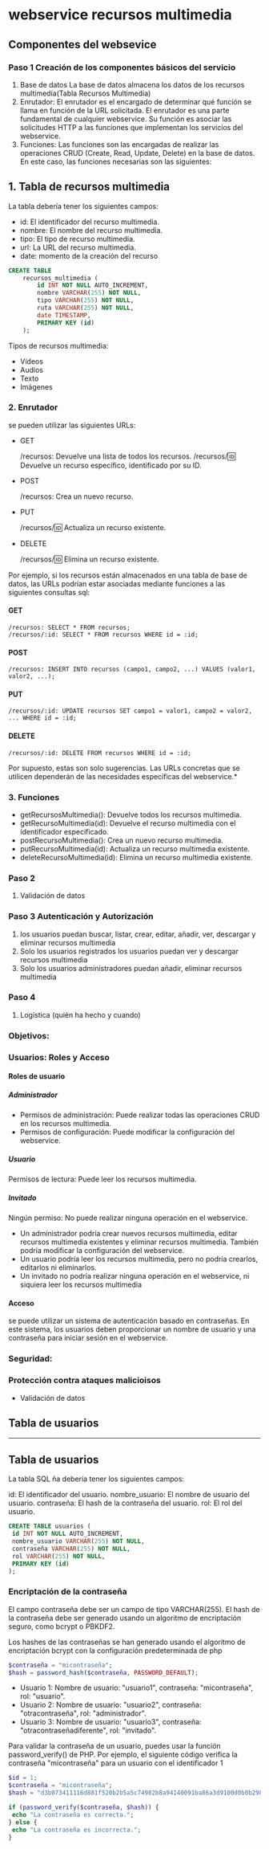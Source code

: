 # webservice recursos multimedia
## Componentes del websevice
###  Paso 1 Creación de los componentes básicos del servicio
1. Base de datos La base de datos almacena los datos de los recursos multimedia(Tabla Recursos Multimedia)
2. Enrutador: El enrutador es el encargado de determinar qué función se llama en función de la URL solicitada. El enrutador es una parte fundamental de cualquier webservice. Su función es asociar las solicitudes HTTP a las funciones que implementan los servicios del webservice.
3. Funciones: Las funciones son las encargadas de realizar las operaciones CRUD (Create, Read, Update, Delete) en la base de datos. En este caso, las funciones necesarias son las siguientes:




## 1. Tabla de recursos multimedia
 La tabla debería  tener los siguientes campos:

* id: El identificador del recurso multimedia.
* nombre: El nombre del recurso multimedia.
* tipo: El tipo de recurso multimedia.
* url: La URL del recurso multimedia.
* date: momento de la creación del recurso
````sql
CREATE TABLE
    recursos_multimedia (
        id INT NOT NULL AUTO_INCREMENT,
        nombre VARCHAR(255) NOT NULL,
        tipo VARCHAR(255) NOT NULL,
        ruta VARCHAR(255) NOT NULL,
        date TIMESTAMP,
        PRIMARY KEY (id)
    );
```` 
Tipos de recursos multimedia:  
- Vídeos
- Audios
- Texto
- Imágenes
### 2. Enrutador
 se pueden utilizar las siguientes URLs:

* GET

    /recursos: Devuelve una lista de todos los recursos.
    /recursos/:id: Devuelve un recurso específico, identificado por su ID.
* POST

    /recursos: Crea un nuevo recurso.
* PUT

    /recursos/:id: Actualiza un recurso existente.
* DELETE

    /recursos/:id: Elimina un recurso existente.

Por ejemplo, si los recursos están almacenados en una tabla de base de datos, las URLs podrían estar asociadas mediante funciones a las siguientes consultas sql:

#### GET

````
/recursos: SELECT * FROM recursos;
/recursos/:id: SELECT * FROM recursos WHERE id = :id;
````
#### POST

````
/recursos: INSERT INTO recursos (campo1, campo2, ...) VALUES (valor1, valor2, ...);
````

####  PUT

````
/recursos/:id: UPDATE recursos SET campo1 = valor1, campo2 = valor2, ... WHERE id = :id;
````

####  DELETE

````
/recursos/:id: DELETE FROM recursos WHERE id = :id;
````
Por supuesto, estas son solo sugerencias. Las URLs concretas que se utilicen dependerán de las necesidades específicas del webservice.*

### 3. Funciones
* getRecursosMultimedia(): Devuelve todos los recursos multimedia.
* getRecursoMultimedia(id): Devuelve el recurso multimedia con el identificador especificado.
* postRecursoMultimedia(): Crea un nuevo recurso multimedia.
* putRecursoMultimedia(id): Actualiza un recurso multimedia existente.
* deleteRecursoMultimedia(id): Elimina un recurso multimedia existente.



### Paso 2
1. Validación de datos
### Paso 3 Autenticación y Autorización
1. los usuarios puedan buscar, listar, crear, editar, añadir, ver, descargar  y eliminar recursos multimedia
2. Solo los usuarios registrados  los usuarios puedan ver y descargar recursos multimedia
3. Solo los usuarios administradores puedan añadir, eliminar recursos multimedia
### Paso 4
1. Logística (quién ha hecho y cuando)

###  Objetivos:




### Usuarios: Roles y Acceso
#### Roles de usuario
##### Administrador

* Permisos de administración: Puede realizar todas las operaciones CRUD en los recursos multimedia.
* Permisos de configuración: Puede modificar la configuración del webservice.
##### Usuario

Permisos de lectura: Puede leer los recursos multimedia.
##### Invitado

Ningún permiso: No puede realizar ninguna operación en el webservice.


* Un administrador podría crear nuevos recursos multimedia, editar recursos multimedia existentes y eliminar recursos multimedia. También podría modificar la configuración del webservice.
* Un usuario podría leer los recursos multimedia, pero no podría crearlos, editarlos ni eliminarlos.
* Un invitado no podría realizar ninguna operación en el webservice, ni siquiera leer los recursos multimedia
#### Acceso
se puede utilizar un sistema de autenticación basado en contraseñas. En este sistema, los usuarios deben proporcionar un nombre de usuario y una contraseña para iniciar sesión en el webservice.

### Seguridad: 
### Protección contra ataques malicioisos

- Validación de datos

  



## Tabla de usuarios


----
## Tabla de usuarios
La tabla SQL ña debería tener los siguientes campos:

id: El identificador del usuario.
nombre_usuario: El nombre de usuario del usuario.
contraseña: El hash de la contraseña del usuario.
rol: El rol del usuario.

  
 ````sql 
 CREATE TABLE usuarios (
  id INT NOT NULL AUTO_INCREMENT,
  nombre_usuario VARCHAR(255) NOT NULL,
  contraseña VARCHAR(255) NOT NULL,
  rol VARCHAR(255) NOT NULL,
  PRIMARY KEY (id)
);
 ````
 ### Encriptación de la contraseña
 El campo contraseña debe ser un campo de tipo VARCHAR(255). El hash de la contraseña debe ser generado usando un algoritmo de encriptación seguro, como bcrypt o PBKDF2.

Los hashes de las contraseñas se han generado usando el algoritmo de encriptación bcrypt con la configuración predeterminada de php
````php
$contraseña = "micontraseña";
$hash = password_hash($contraseña, PASSWORD_DEFAULT);
````

* Usuario 1: Nombre de usuario: "usuario1", contraseña: "micontraseña", rol: "usuario".
* Usuario 2: Nombre de usuario: "usuario2", contraseña: "otracontraseña", rol: "administrador".
* Usuario 3: Nombre de usuario: "usuario3", contraseña: "otracontraseñadiferente", rol: "invitado".
  
Para validar la contraseña de un usuario, puedes usar la función password_verify() de PHP. Por ejemplo, el siguiente código verifica la contraseña "micontraseña" para un usuario con el identificador 1

 ````php
$id = 1;
$contraseña = "micontraseña";
$hash = "d3b073411116d881f520b2b5a5c74982b8a94140091ba86a3d9100d0b0b29873";

if (password_verify($contraseña, $hash)) {
  echo "La contraseña es correcta.";
} else {
  echo "La contraseña es incorrecta.";
}
````